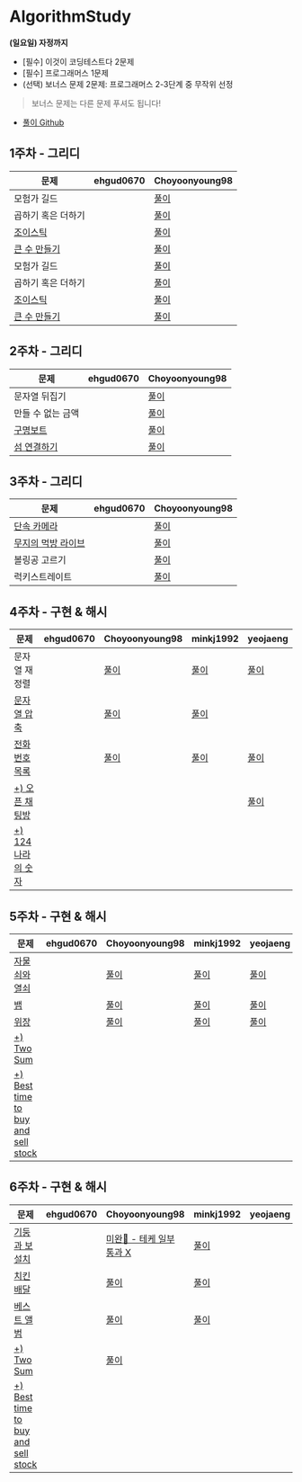 # AlgorithmStudy

**(일요일) 자정까지**  
- [필수] 이것이 코딩테스트다 2문제
- [필수] 프로그래머스 1문제
- (선택) 보너스 문제 2문제: 프로그래머스 2-3단계 중 무작위 선정
> 보너스 문제는 다른 문제 푸셔도 됩니다! 

- [풀이 Github](https://github.com/ndb796/python-for-coding-test)

## 1주차 - 그리디

| 문제 | ehgud0670 | Choyoonyoung98 |  
| --- | --- | --------- |
| 모험가 길드 |  |  [풀이](yoonyoung/그리디%20/모험가_길드.md) | 
| 곱하기 혹은 더하기 |  |  [풀이](yoonyoung/그리디%20/곱하기_혹은_더하기.md)| 
| [조이스틱](https://programmers.co.kr/learn/courses/30/lessons/42860) |   |  [풀이](yoonyoung/그리디%20/조이스틱.md)|
| [큰 수 만들기](https://programmers.co.kr/learn/courses/9899/lessons/55829) |   |  [풀이](yoonyoung/그리디%20/큰_수_만들기.md)|
| 모험가 길드 |  |  [풀이](./yoonyoung/그리디/모험가_길드.md) | 
| 곱하기 혹은 더하기 |  |  [풀이](./yoonyoung/그리디/곱하기_혹은_더하기.md)| 
| [조이스틱](https://programmers.co.kr/learn/courses/30/lessons/42860) |    |  [풀이](./yoonyoung/그리디/조이스틱.md)|
| [큰 수 만들기](https://programmers.co.kr/learn/courses/9899/lessons/55829) |   |  [풀이](./yoonyoung/그리디/큰_수_만들기.md)|

## 2주차 - 그리디

| 문제 | ehgud0670 | Choyoonyoung98 |  
| --- | --- | --------- |
| 문자열 뒤집기 |  |   [풀이](yoonyoung/그리디%20/문자열_뒤집기.md)| 
| 만들 수 없는 금액 |  |  [풀이](yoonyoung/그리디%20/만들_수_없는_금액.md)| 
| [구명보트](https://programmers.co.kr/learn/courses/30/lessons/42885) |    |  [풀이](yoonyoung/그리디%20/구명보트.md)|
| [섬 연결하기](https://programmers.co.kr/learn/courses/30/lessons/42861) |   |  [풀이](yoonyoung/그리디%20/섬_연결하기.md)|

## 3주차 - 그리디

| 문제 | ehgud0670 | Choyoonyoung98 |  
| --- | --- | --------- |
| [단속 카메라](https://programmers.co.kr/learn/courses/30/lessons/42884) |  |   [풀이](yoonyoung/그리디%20/단속카메라.md)| 
| [무지의 먹방 라이브](https://programmers.co.kr/learn/courses/30/lessons/42891) |  |  [풀이](yoonyoung/그리디%20/무지의_먹방_라이브.md)| 
| 볼링공 고르기 |    |  [풀이](yoonyoung/그리디%20/볼링공_고르기.md)|
| 럭키스트레이트 |   |  [풀이](yoonyoung/그리디%20/섬_연결하기.md)|

## 4주차 - 구현 & 해시

| 문제 | ehgud0670 | Choyoonyoung98 | minkj1992 | yeojaeng |
| --- | --- | --- | --- | --- |
| 문자열 재정렬 |  |  [풀이](yoonyoung/4주차/문자열_재정렬.swift)| [풀이](leoo/string/문자열재정렬.py)  | [풀이](yeojaeng/구현&해시/문자열%20재정렬.md)  |
| [문자열 압축](https://programmers.co.kr/learn/courses/30/lessons/60057) |  |  [풀이](yoonyoung/4주차/문자열_압축.swift)| [풀이](leoo/string/문자열압축.py) |  |
| [전화번호 목록](https://programmers.co.kr/learn/courses/30/lessons/42577) |  |  [풀이](yoonyoung/4주차/전화번호_목록.swift)| [풀이](leoo/string/전화번호목록.py) | [풀이](yeojaeng/구현&해시/전화번호%20목록.md) | 
| [+) 오픈 채팅방](https://programmers.co.kr/learn/courses/30/lessons/42888) |   |  |  | [풀이](yeojaeng/구현&해시/오픈채팅방.md) | 
| [+) 124 나라의 숫자](https://programmers.co.kr/learn/courses/30/lessons/12899) |   |  |  |  |

## 5주차 - 구현 & 해시

| 문제 | ehgud0670 | Choyoonyoung98 | minkj1992 | yeojaeng |
| --- | --- | --- | --- | --- |
| [자물쇠와 열쇠](https://programmers.co.kr/learn/courses/30/lessons/60059) |  |  [풀이](yoonyoung/5주차/자물쇠와_열쇠.swift)| [풀이](leoo/hash/자물쇠와_열쇠.py) |[풀이](yeojaeng/구현&해시/자물쇠와%20열쇠.md)|
| [뱀](https://www.acmicpc.net/problem/3190) |  |  [풀이](yoonyoung/5주차/뱀.swift)| [풀이](leoo/hash/뱀.py) |[풀이](yeojaeng/구현&해시/뱀.md)|
| [위장](https://programmers.co.kr/learn/courses/30/lessons/42578) |  |  [풀이](yoonyoung/5주차/위장.swift)| [풀이](leoo/hash/위장.py) |[풀이](yeojaeng/구현&해시/위장.md)| 
| [+) Two Sum](https://leetcode.com/problems/two-sum/) |   |  |  |  | 
| [+) Best time to buy and sell stock](https://leetcode.com/problems/best-time-to-buy-and-sell-stock/) |   |  |  |  |


## 6주차 - 구현 & 해시

| 문제 | ehgud0670 | Choyoonyoung98 | minkj1992 | yeojaeng |
| --- | --- | --- | --- | --- |
| [기둥과 보 설치](https://programmers.co.kr/learn/courses/30/lessons/60061) |  |  [미완🥲 - 테케 일부 통과 X](yoonyoung/6주차/기둥과_보_설치.swift) | [풀이](leoo/hash/기둥과_보_설치.py) | |
| [치킨 배달](https://www.acmicpc.net/problem/15686) |  |  [풀이](yoonyoung/6주차/치킨_배달.swift)| [풀이](leoo/hash/치킨배달.py) |  |
| [베스트 앨범](https://programmers.co.kr/learn/courses/30/lessons/42579) |  |  [풀이](yoonyoung/6주차/베스트_앨범.swift)| [풀이](leoo/hash/베스트앨범.py)  |  | 
| [+) Two Sum](https://leetcode.com/problems/two-sum/) |   |  [풀이](yoonyoung/6주차/TwoSum.swift)|  |  | 
| [+) Best time to buy and sell stock](https://leetcode.com/problems/best-time-to-buy-and-sell-stock/) |   |  |  |  |
